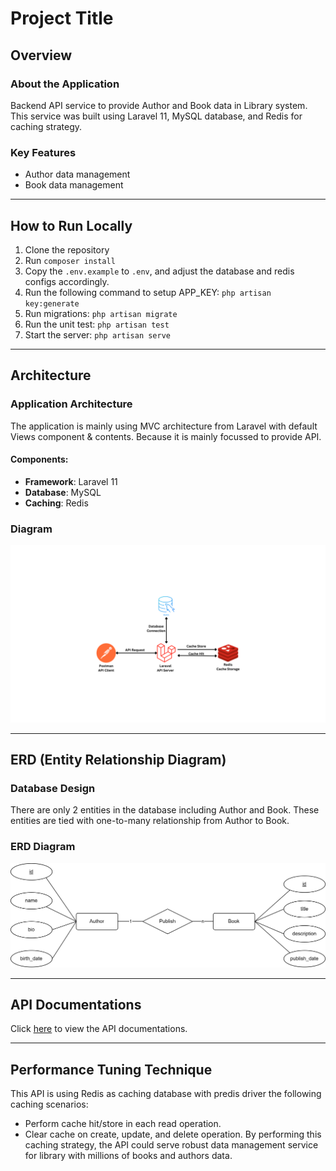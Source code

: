
# Project Title

## Overview

### About the Application
Backend API service to provide Author and Book data in Library system. This service was built using Laravel 11, MySQL database, and Redis for caching strategy.

### Key Features
- Author data management
- Book data management

---

## How to Run Locally
1. Clone the repository
2. Run `composer install`
3. Copy the `.env.example` to `.env`, and adjust the database and redis configs accordingly.
4. Run the following command to setup APP_KEY: `php artisan key:generate`
5. Run migrations: `php artisan migrate`
6. Run the unit test: `php artisan test`
7. Start the server: `php artisan serve`

---

## Architecture

### Application Architecture
The application is mainly using MVC architecture from Laravel with default Views component & contents. Because it is mainly focussed to provide API.

#### Components:
- **Framework**: Laravel 11
- **Database**: MySQL
- **Caching**: Redis

### Diagram
![Architecture Diagram](resources/img/architecture.png)

---

## ERD (Entity Relationship Diagram)

### Database Design
There are only 2 entities in the database including Author and Book. These entities are tied with one-to-many relationship from Author to Book.

### ERD Diagram
![Entity Relationship Diagram](resources/img/erd.png)

---

## API Documentations

Click [here](docs/api.md) to view the API documentations.

---

## Performance Tuning Technique
This API is using Redis as caching database with predis driver the following caching scenarios:
- Perform cache hit/store in each read operation.
- Clear cache on create, update, and delete operation.
By performing this caching strategy, the API could serve robust data management service for library with millions of books and authors data.